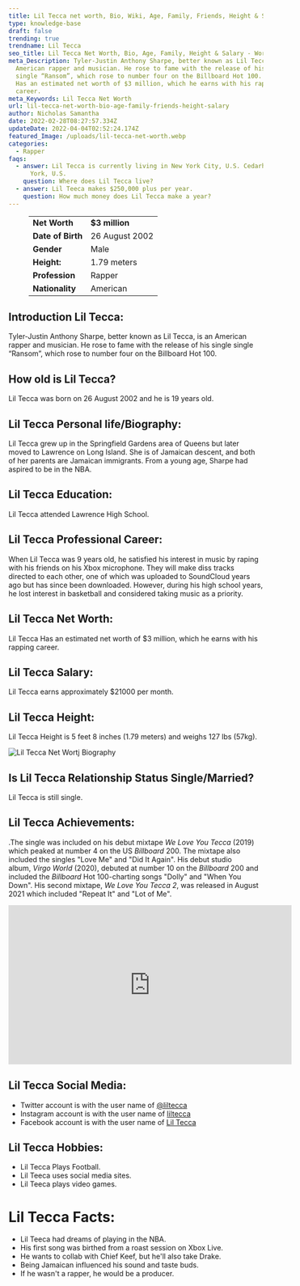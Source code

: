 ```yaml
---
title: Lil Tecca net worth, Bio, Wiki, Age, Family, Friends, Height & Salary
type: knowledge-base
draft: false
trending: true
trendname: Lil Tecca
seo_title: Lil Tecca Net Worth, Bio, Age, Family, Height & Salary - WorthKnow
meta_Description: Tyler-Justin Anthony Sharpe, better known as Lil Tecca, is an
  American rapper and musician. He rose to fame with the release of his single
  single “Ransom”, which rose to number four on the Billboard Hot 100. Lil Tecca
  Has an estimated net worth of $3 million, which he earns with his rapping
  career.
meta_Keywords: Lil Tecca Net Worth
url: lil-tecca-net-worth-bio-age-family-friends-height-salary
author: Nicholas Samantha
date: 2022-02-28T08:27:57.334Z
updateDate: 2022-04-04T02:52:24.174Z
featured_Image: /uploads/lil-tecca-net-worth.webp
categories:
  - Rapper
faqs:
  - answer: Lil Tecca is currently living in New York City, U.S. Cedarhurst, New
      York, U.S.
    question: Where does Lil Tecca live?
  - answer: Lil Teeca makes $250,000 plus per year.
    question: How much money does Lil Tecca make a year?
---
```

<figure class="wp-block-table is-style-stripes">
  <table>
    <tbody>
      <tr>
        <td>
          <strong>Net Worth</strong>
        </td>
        <td>
          <strong>$3 million</strong>
        </td>
      </tr>
      <tr>
        <td>
          <strong>Date of Birth</strong>
        </td>
        <td>26 August 2002</td>
      </tr>
      <tr>
        <td>
          <strong>Gender</strong>
        </td>
        <td>Male</td>
      </tr>
      <tr>
        <td>
          <strong>Height:</strong>
        </td>
        <td>1.79 meters</td>
      </tr>
      <tr>
        <td>
          <strong>Profession</strong>
        </td>
        <td>Rapper</td>
      </tr>
      <tr>
        <td>
          <strong>Nationality</strong>
        </td>
        <td>American</td>
      </tr>
    </tbody>
  </table>
</figure>

## **Introduction Lil Tecca:**

Tyler-Justin Anthony Sharpe, better known as Lil Tecca, is an American rapper and musician. He rose to fame with the release of his single single “Ransom”, which rose to number four on the Billboard Hot 100.

## **How old is Lil Tecca?**

Lil Tecca was born on 26 August 2002 and he is 19 years old.

## **Lil Tecca Personal life/Biography:**

Lil Tecca grew up in the Springfield Gardens area of ​​Queens but later moved to Lawrence on Long Island. She is of Jamaican descent, and both of her parents are Jamaican immigrants. From a young age, Sharpe had aspired to be in the NBA.

## **Lil Tecca Education:**

Lil Tecca attended Lawrence High School.

## **Lil Tecca Professional Career:**

When Lil Tecca was 9 years old, he satisfied his interest in music by raping with his friends on his Xbox microphone. They will make diss tracks directed to each other, one of which was uploaded to SoundCloud years ago but has since been downloaded. However, during his high school years, he lost interest in basketball and considered taking music as a priority.

## **Lil Tecca Net Worth:**

Lil Tecca Has an estimated net worth of $3 million, which he earns with his rapping career.

## **Lil Tecca Salary:**

Lil Tecca earns approximately $21000 per month.

## **Lil Tecca Height:**

Lil Tecca Height is 5 feet 8 inches (1.79 meters) and weighs 127 lbs (57kg).

![Lil Tecca Net Wortj Biography](/uploads/lil-tecca-net-worth-biography.webp)

## **Is Lil Tecca Relationship Status Single/Married?**

Lil Tecca is still single.

## **Lil Tecca Achievements:**

.The single was included on his debut mixtape *We Love You Tecca* (2019) which peaked at number 4 on the US *Billboard* 200. The mixtape also included the singles "Love Me" and "Did It Again". His debut studio album, *Virgo World* (2020), debuted at number 10 on the *Billboard* 200 and included the *Billboard* Hot 100-charting songs "Dolly" and "When You Down". His second mixtape, *We Love You Tecca 2*, was released in August 2021 which included "Repeat It" and "Lot of Me".

<iframe width="560" height="315" src="https://www.youtube.com/embed/HccHl427BCA" title="YouTube video player" frameborder="0" allow="accelerometer; autoplay; clipboard-write; encrypted-media; gyroscope; picture-in-picture" allowfullscreen></iframe>

## **Lil Tecca Social Media:**

* Twitter account is with the user name of <a href="https://twitter.com/liltecca" target="_blank" rel="nofollow" rel="noopener">@liltecca</a>
* Instagram account is with the user name of <a href="https://www.instagram.com/liltecca/"  target="_blank" rel="nofollow" rel="noopener">liltecca</a>
* Facebook account is with the user name of <a href="https://www.facebook.com/LilTecca" target="_blank" rel="nofollow" rel="noopener">Lil Tecca</a>

## **Lil Tecca Hobbies:**

* Lil Tecca Plays Football.
* Lil Teeca uses social media sites.
* Lil Teeca plays video games.

# Lil Tecca Facts:

* Lil Teeca had dreams of playing in the NBA.
* His first song was birthed from a roast session on Xbox Live.
* He wants to collab with Chief Keef, but he'll also take Drake.
* Being Jamaican influenced his sound and taste buds.
* If he wasn't a rapper, he would be a producer.